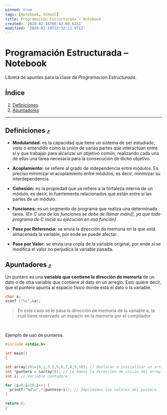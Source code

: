 ```yaml
---
pinned: true
tags: [Notebook, School]
title: Programación Estructurada – Notebook
created: '2020-02-16T06:43:09.625Z'
modified: '2020-02-19T22:32:11.971Z'
---
```


# Programación Estructurada – Notebook

Libreta de apuntes para la clase de *Programación Estructurada*.

## Índice <a name="index"></a>

1. [Definiciones](#definitions)
2. [Apuntadores](#pointer)

***

## Definiciones <a name="definitions"></a> <small>[:arrow_heading_up:](#index)</small>

+ **Modularidad:** es la capacidad que tiene un sistema de ser estudiado, visto o entendido como la unión de varias partes que interactúan entre sí y que trabajan para alcanzar un objetivo común, realizando cada una de ellas una tarea necesaria para la consecución de dicho objetivo.

+ **Acoplamiento:** se refiere al grado de independencia entre módulos. Es preciso minimizar el acoplamiento entre módulos, es decir, minimizar su interdependencia.

+ **Cohesión:** es la propiedad que se refiere a la fortaleza interna de un módulo, es decir, lo fuertemente relacionados que están entre sí las partes de un módulo.

+ **Funciones:** es un segmento de programa que realiza una determinada tarea. *(En C una de las funciones se debe de llamar main(), ya que todo programa de C inicia su ejecución en esa función)*

+ **Pase por Referencia:** se envía la dirección de memoria en la que está almacenada la variable, por ende se puede afectar.

+ **Pase por Valor:** se envía una copia de la variable original, por ende si se modifica el valor no perjudica la variable pasada.

## Apuntadores <a name="pointer"></a> <small>[:arrow_heading_up:](#index)</small>

Un puntero es una **variable que contiene la dirección de memoria** de un dato o de otra variable que contiene al dato en un arreglo. Esto quiere decir, que el puntero apunta al espacio físico donde está el dato o la variable.

```c
char a;
scanf ("%c",&a);
```

> En este caso se le pasa la dirección de memoria de la variable a, la cual tiene reservado un espacio en la memoria por el compilador.

&nbsp;

Ejemplo de uso de punteros.

```c
#include <stdio.h>

int main()
{

int array[10]={0,2,3,5,5,6,7,8,9,10}; // Declarar e inicializar un array.
int *puntero = &array[0]; // Le damos la dirección de inicio del array
int i; // Variable contadora

for (i=0;i<10;i++) {
  printf("%d\n",*(puntero+i)); // Imprimimos los valores del puntero.
}

return 0;
}
```


